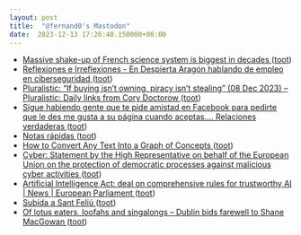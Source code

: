 ```yaml
---
layout: post
title:  "@fernand0's Mastodon"
date:  2023-12-13 17:26:40.150000+00:00
---
```

*  [Massive shake-up of French science system is biggest in decades ](https://www.nature.com/articles/d41586-023-03957-) ([toot](https://mastodon.social/@fernand0/111574279792053396))
*  [
         Reflexiones e Irreflexiones - En Despierta Aragón hablando de empleo en ciberseguridad
       ](http://fernand0.blogalia.com//historias/7879) ([toot](https://mastodon.social/@fernand0/111574248516744133))
*  [Pluralistic: “If buying isn’t owning, piracy isn’t stealing” (08 Dec 2023) – Pluralistic: Daily links from Cory Doctorow ](https://pluralistic.net/2023/12/08/playstationed) ([toot](https://mastodon.social/@fernand0/111574137707735217))
*  [Sigue habiendo gente que te pide amistad en Facebook para pedirte que le des me gusta a su página cuando aceptas.... Relaciones verdaderas ](https://mastodon.social/@fernand0/111574098581439674) ([toot](https://mastodon.social/@fernand0/111574098581439674))
*  [Notas rápidas ](https://www.tumblr.com/fernand0/736607701052833792/hoy-hace-16-a%C3%B1os-que-llegu%C3%A9-a-tumbl) ([toot](https://mastodon.social/@fernand0/111573984599985629))
*  [How to Convert Any Text Into a Graph of Concepts  ](https://towardsdatascience.com/how-to-convert-any-text-into-a-graph-of-concepts-110844f22a1a) ([toot](https://mastodon.social/@fernand0/111573816802252203))
*  [Cyber: Statement by the High Representative on behalf of the European Union on the protection of democratic processes against malicious cyber activities   ](https://www.consilium.europa.eu/en/press/press-releases/2023/12/07/cyber-statement-by-the-high-representative-on-behalf-of-the-european-union-on-the-protection-of-democratic-processes-against-malicious-cyber-activities/) ([toot](https://mastodon.social/@fernand0/111573139568690375))
*  [Artificial Intelligence Act: deal on comprehensive rules for trustworthy AI  \| News \| European Parliament ](https://www.europarl.europa.eu/news/en/press-room/20231206IPR15699/artificial-intelligence-act-deal-on-comprehensive-rules-for-trustworthy-a) ([toot](https://mastodon.social/@fernand0/111572946389454389))
*  [Subida a Sant Feliú ](https://www.flickr.com/photos/fernand0/53386823907) ([toot](https://mastodon.social/@fernand0/111572922016398100))
*  [Of lotus eaters, loofahs and singalongs – Dublin bids farewell to Shane MacGowan ](https://www.independent.co.uk/news/uk/shane-macgowan-dublin-james-joyce-victorian-outside-b2460910.htm) ([toot](https://mastodon.social/@fernand0/111572674384629100))

